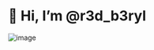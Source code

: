 # 👋 Hi, I’m @r3d_b3ryl
![image](https://user-images.githubusercontent.com/108498183/180940481-7b419d65-c956-4c90-8a02-5134dc02977e.png)

<!---
r3d-b3ryl/r3d-b3ryl is a ✨ special ✨ repository because its `README.md` (this file) appears on your GitHub profile.
You can click the Preview link to take a look at your changes.
--->
